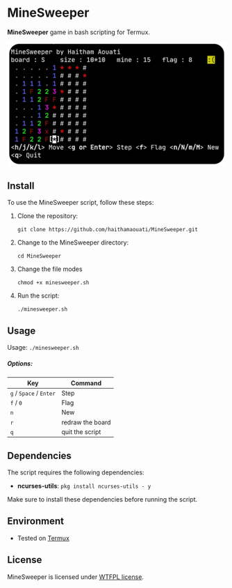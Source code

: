 # MineSweeper
**MineSweeper** game in bash scripting for Termux.

![preview](preview.png)

## Install

To use the MineSweeper script, follow these steps:

1. Clone the repository:

    ```
    git clone https://github.com/haithamaouati/MineSweeper.git
    ```

2. Change to the MineSweeper directory:

    ```
    cd MineSweeper
    ```
    
3. Change the file modes
    ```
    chmod +x minesweeper.sh
    ```
    
5. Run the script:

    ```
    ./minesweeper.sh
    ```

## Usage

Usage: `./minesweeper.sh`

##### Options:

Key | Command
--- | ---
`g` / `Space` / `Enter`| Step
`f` / `0` | Flag
`n` | New
`r` | redraw the board
`q` | quit the script

## Dependencies

The script requires the following dependencies:

- **ncurses-utils**: `pkg install ncurses-utils - y`

Make sure to install these dependencies before running the script.

## Environment

- Tested on [Termux]()

## License

MineSweeper is licensed under [WTFPL license](LICENSE).
